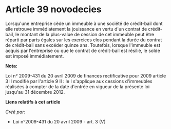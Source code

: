 # Article 39 novodecies

Lorsqu'une entreprise cède un immeuble à une société de crédit-bail dont elle retrouve immédiatement la jouissance en vertu
d'un contrat de crédit-bail, le montant de la plus-value de cession de cet immeuble peut être réparti par parts égales sur
les exercices clos pendant la durée du contrat de crédit-bail sans excéder quinze ans. Toutefois, lorsque l'immeuble est
acquis par l'entreprise ou que le contrat de crédit-bail est résilié, le solde est imposé immédiatement.

**Nota:**

Loi n° 2009-431 du 20 avril 2009 de finances rectificative pour 2009 article 3 II modifié par l'article 9 II : le I
s'applique aux cessions d'immeubles réalisées à compter de la date d'entrée en vigueur de la présente loi jusqu'au 31
décembre 2012.

**Liens relatifs à cet article**

_Créé par_:

  - Loi n°2009-431 du 20 avril 2009 - art. 3 (V)
